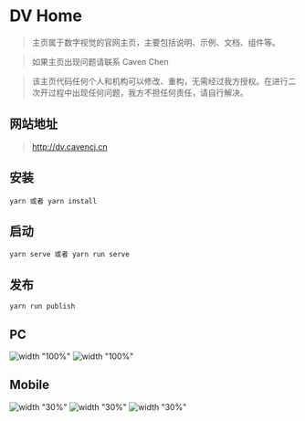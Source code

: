 # DV Home

> 主页属于数字视觉的官网主页，主要包括说明、示例、文档、组件等。

> 如果主页出现问题请联系 Caven Chen

> 该主页代码任何个人和机构可以修改、重构，无需经过我方授权。在进行二次开过程中出现任何问题，我方不担任何责任，请自行解决。

## 网站地址

> http://dv.cavencj.cn

## 安装

```node
yarn 或者 yarn install
```

## 启动

```node
yarn serve 或者 yarn run serve
```

## 发布

```node
yarn run publish
```

## PC

![width "100%"](http://dv.caven.cj/images/index.png)
![width "100%"](http://dv.caven.cj/images/examples.png)

## Mobile

![width "30%"](http://dv.caven.cj/images/mobile_index.png)
![width "30%"](http://dv.caven.cj/images/mobile_menu.png)
![width "30%"](http://dv.caven.cj/images/mobile_examples.png)

